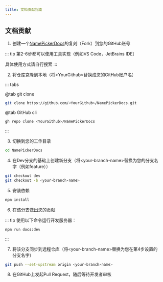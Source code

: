 ```yaml
---
title: 文档贡献指南
---
```


## 文档贡献

1. 创建一个[NamePickerDocs](https://github.com/NamePickerOrg/NamePickerDocs)的复刻（Fork）到您的GitHub账号

::: tip
第2-6步都可以使用工具实现（例如VS Code，JetBrains IDE）

具体使用方式请自行搜索
:::

2. 将仓库克隆到本地（将\<YourGithub\>替换成您的GitHub账户名）

::: tabs

@tab git clone

```bash
git clone https://github.com/<YourGithub>/NamePickerDocs.git
```

@tab GitHub cli

```bash
gh repo clone <YourGithub>/NamePickerDocs
```

:::

3. 切换到您的工作目录

```bash
cd NamePickerDocs
```

4. 在Dev分支的基础上创建新分支（将\<your-branch-name\>替换为您的分支名字（例如feature））

```bash
git checkout dev
git checkout -b <your-branch-name>
```

5. 安装依赖
```bash
npm install
```

6. 在该分支做出您的贡献

::: tip
使用以下命令运行开发服务器：
```bash
npm run docs:dev
```
:::

7. 将该分支同步到远程仓库（将\<your-branch-name\>替换为您在第4步设置的分支名字）

```bash
git push --set-upstream origin <your-branch-name>
```

8. 在GitHub上发起Pull Request，随后等待开发者审核